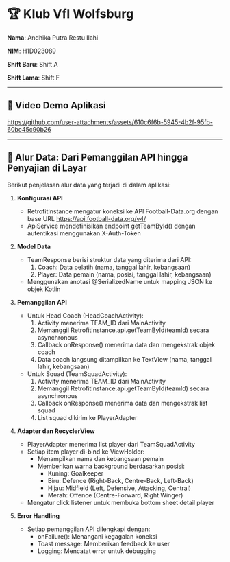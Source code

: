 # 🏆 **Klub Vfl Wolfsburg**

**Nama**: Andhika Putra Restu Ilahi

**NIM**: H1D023089

**Shift Baru**: Shift A

**Shift Lama**: Shift F

---

## 🎥 **Video Demo Aplikasi**

https://github.com/user-attachments/assets/610c6f6b-5945-4b2f-95fb-60bc45c90b26

---

## 🔄 **Alur Data: Dari Pemanggilan API hingga Penyajian di Layar**

Berikut penjelasan alur data yang terjadi di dalam aplikasi:

1. **Konfigurasi API**
   - RetrofitInstance mengatur koneksi ke API Football-Data.org dengan base URL https://api.football-data.org/v4/
   - ApiService mendefinisikan endpoint getTeamById() dengan autentikasi menggunakan X-Auth-Token

2. **Model Data**
   - TeamResponse berisi struktur data yang diterima dari API:
        1. Coach: Data pelatih (nama, tanggal lahir, kebangsaan)
        2. Player: Data pemain (nama, posisi, tanggal lahir, kebangsaan)
   - Menggunakan anotasi @SerializedName untuk mapping JSON ke objek Kotlin

3. **Pemanggilan API**
   - Untuk Head Coach (HeadCoachActivity):
      1. Activity menerima TEAM_ID dari MainActivity
      2. Memanggil RetrofitInstance.api.getTeamById(teamId) secara asynchronous
      3. Callback onResponse() menerima data dan mengekstrak objek coach
      4. Data coach langsung ditampilkan ke TextView (nama, tanggal lahir, kebangsaan)
   - Untuk Squad (TeamSquadActivity):
      1. Activity menerima TEAM_ID dari MainActivity
      2. Memanggil RetrofitInstance.api.getTeamById(teamId) secara asynchronous
      3. Callback onResponse() menerima data dan mengekstrak list squad
      4. List squad dikirim ke PlayerAdapter

4. **Adapter dan RecyclerView**
   - PlayerAdapter menerima list player dari TeamSquadActivity
   - Setiap item player di-bind ke ViewHolder:
      - Menampilkan nama dan kebangsaan pemain
      - Memberikan warna background berdasarkan posisi:
         - Kuning: Goalkeeper
         - Biru: Defence (Right-Back, Centre-Back, Left-Back)
         - Hijau: Midfield (Left, Defensive, Attacking, Central)
         - Merah: Offence (Centre-Forward, Right Winger)
   - Mengatur click listener untuk membuka bottom sheet detail player

5. **Error Handling**
   - Setiap pemanggilan API dilengkapi dengan:
      - onFailure(): Menangani kegagalan koneksi
      - Toast message: Memberikan feedback ke user
      - Logging: Mencatat error untuk debugging
